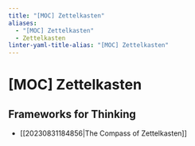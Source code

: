 ```yaml
---
title: "[MOC] Zettelkasten"
aliases:
  - "[MOC] Zettelkasten"
  - Zettelkasten
linter-yaml-title-alias: "[MOC] Zettelkasten"
---
```


# [MOC] Zettelkasten

## Frameworks for Thinking

- [[20230831184856|The Compass of Zettelkasten]]
